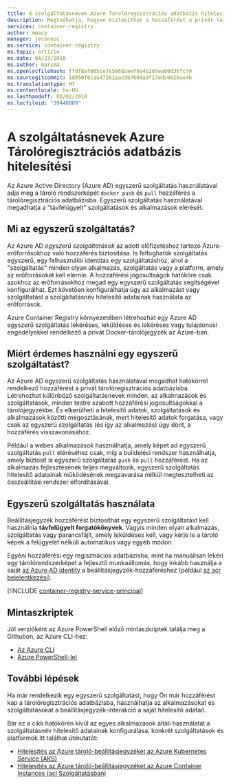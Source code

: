 ```yaml
---
title: A szolgáltatásnevek Azure Tárolóregisztrációs adatbázis hitelesítési
description: Megtudhatja, hogyan biztosíthat a hozzáférést a privát tárolójegyzékben található rendszerképek az Azure Active Directory egyszerű szolgáltatás használatával.
services: container-registry
author: mmacy
manager: jeconnoc
ms.service: container-registry
ms.topic: article
ms.date: 04/23/2018
ms.author: marsma
ms.openlocfilehash: ffdf8af805ce7e5068ceef9a4b265ea00d36fc79
ms.sourcegitcommit: 1d850f6cae47261eacdb7604a9f17edc6626ae4b
ms.translationtype: MT
ms.contentlocale: hu-HU
ms.lasthandoff: 08/02/2018
ms.locfileid: "39448009"
---
```

# <a name="azure-container-registry-authentication-with-service-principals"></a>A szolgáltatásnevek Azure Tárolóregisztrációs adatbázis hitelesítési

Az Azure Active Directory (Azure AD) egyszerű szolgáltatás használatával adja meg a tároló rendszerképét `docker push` és `pull` hozzáférés a tárolóregisztrációs adatbázisba. Egyszerű szolgáltatás használatával megadhatja a "távfelügyelt" szolgáltatások és alkalmazások elérését.

## <a name="what-is-a-service-principal"></a>Mi az egyszerű szolgáltatás?

Az Azure AD *egyszerű szolgáltatások* az adott előfizetéshez tartozó Azure-erőforrásokhoz való hozzáférés biztosítása. Is felfoghatók szolgáltatás egyszerű, egy felhasználói identitás egy szolgáltatáshoz, ahol a "szolgáltatás" minden olyan alkalmazás, szolgáltatás vagy a platform, amely az erőforrásokat kell elérnie. A hozzáférési jogosultságok hatóköre csak azokhoz az erőforrásokhoz megad egy egyszerű szolgáltatás segítségével konfigurálhat. Ezt követően konfigurálhatja úgy az alkalmazást vagy szolgáltatást a szolgáltatásnév hitelesítő adatainak használata az erőforrások.

Azure Container Registry környezetében létrehozhat egy Azure AD egyszerű szolgáltatás lekéréses, leküldéses és lekéréses vagy tulajdonosi engedélyekkel rendelkező a privát Docker-tárolójegyzék az Azure-ban.

## <a name="why-use-a-service-principal"></a>Miért érdemes használni egy egyszerű szolgáltatást?

Az Azure AD egyszerű szolgáltatás használatával megadhat hatókörrel rendelkező hozzáférést a privát tárolóregisztrációs adatbázisba. Létrehozhat különböző szolgáltatásnevek minden, az alkalmazások és szolgáltatások, minden testre szabott hozzáférési jogosultságokkal a tárolójegyzékbe. És elkerülheti a hitelesítő adatok, szolgáltatások és alkalmazások közötti megosztásának, mert hitelesítő adatok forgatása, vagy csak az egyszerű szolgáltatás (és így az alkalmazás) úgy dönt, a hozzáférés visszavonásához.

Például a webes alkalmazások használhatja, amely képet ad egyszerű szolgáltatás `pull` eléréséhez csak, míg a buildelési rendszer használhatja, amely biztosít is egyszerű szolgáltatás `push` és `pull` hozzáférést. Ha az alkalmazás fejlesztésének teljes megváltozik, egyszerű szolgáltatás hitelesítő adatainak működésének megzavarása nélkül megtesztelheti az összeállítási rendszer elfordításával.

## <a name="when-to-use-a-service-principal"></a>Egyszerű szolgáltatás használata

Beállításjegyzék hozzáférést biztosíthat egy egyszerű szolgáltatást kell használnia **távfelügyelt forgatókönyvek**. Vagyis minden olyan alkalmazás, szolgáltatás vagy parancsfájlt, amely leküldéses kell, vagy kérje le a tároló képek a felügyelet nélküli automatikus vagy egyéb módon.

Egyéni hozzáférési egy regisztrációs adatbázisba, mint ha manuálisan lekéri egy tárolórendszerképet a fejlesztő munkaállomás, hogy inkább használja a saját [az Azure AD identity](container-registry-authentication.md#individual-login-with-azure-ad) a beállításjegyzék-hozzáféréshez (például [az acr bejelentkezési][az-acr-login]).

[!INCLUDE [container-registry-service-principal](../../includes/container-registry-service-principal.md)]

## <a name="sample-scripts"></a>Mintaszkriptek

Jól verzióként az Azure PowerShell előző mintaszkriptek találja meg a Githubon, az Azure CLI-hez:

* [Az Azure CLI][acr-scripts-cli]
* [Azure PowerShell-lel][acr-scripts-psh]

## <a name="next-steps"></a>További lépések

Ha már rendelkezik egy egyszerű szolgáltatást, hogy Ön már hozzáférést kap a tárolóregisztrációs adatbázisba, használhatja az alkalmazásokat és szolgáltatásokat a beállításjegyzék-interakció a saját hitelesítő adatait.

Bár ez a cikk hatókörén kívül az egyes alkalmazások általi használatát a szolgáltatásnév hitelesítő adatainak konfigurálása, konkrét szolgáltatások és platformok itt találhat útmutatót:

* [Hitelesítés az Azure tároló-beállításjegyzéket az Azure Kubernetes Service (AKS)](container-registry-auth-aks.md)
* [Hitelesítés az Azure tároló-beállításjegyzéket az Azure Container Instances (aci Szolgáltatásban)](container-registry-auth-aci.md)

<!-- LINKS - External -->
[acr-scripts-cli]: https://github.com/Azure/azure-docs-cli-python-samples/tree/master/container-registry
[acr-scripts-psh]: https://github.com/Azure/azure-docs-powershell-samples/tree/master/container-registry

<!-- LINKS - Internal -->
[az-acr-login]: /cli/azure/acr#az-acr-login